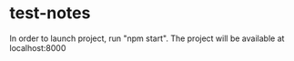 # test-notes
In order to launch project, run "npm start". The project will be available at localhost:8000
